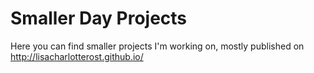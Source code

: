 # Smaller Day Projects

Here you can find smaller projects I'm working on, mostly published on http://lisacharlotterost.github.io/
